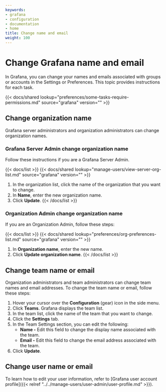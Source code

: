```yaml
---
keywords:
- grafana
- configuration
- documentation
- home
title: Change name and email
weight: 100
---
```


# Change Grafana name and email

In Grafana, you can change your names and emails associated with groups or accounts in the Settings or Preferences. This topic provides instructions for each task.

{{< docs/shared lookup="preferences/some-tasks-require-permissions.md" source="grafana" version="<GRAFANA VERSION>" >}}

## Change organization name

Grafana server administrators and organization administrators can change organization names.

### Grafana Server Admin change organization name

Follow these instructions if you are a Grafana Server Admin.

{{< docs/list >}}
{{< docs/shared lookup="manage-users/view-server-org-list.md" source="grafana" version="<GRAFANA VERSION>" >}}
1. In the organization list, click the name of the organization that you want to change.
1. In **Name**, enter the new organization name.
1. Click **Update**.
{{< /docs/list >}}

### Organization Admin change organization name

If you are an Organization Admin, follow these steps:

{{< docs/list >}}
{{< docs/shared lookup="preferences/org-preferences-list.md" source="grafana" version="<GRAFANA VERSION>" >}}
1. In **Organization name**, enter the new name.
1. Click **Update organization name**.
{{< /docs/list >}}

## Change team name or email

Organization administrators and team administrators can change team names and email addresses.
To change the team name or email, follow these steps:
1. Hover your cursor over the **Configuration** (gear) icon in the side menu.
1. Click **Teams**. Grafana displays the team list.
1. In the team list, click the name of the team that you want to change.
1. Click the **Settings** tab.
1. In the Team Settings section, you can edit the following:
   - **Name -** Edit this field to change the display name associated with the team.
   - **Email -** Edit this field to change the email address associated with the team.
1. Click **Update**.

## Change user name or email

To learn how to edit your user information, refer to [Grafana user account profile]({{< relref "../../manage-users/user-admin/user-profile.md" >}}).
